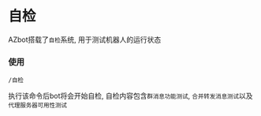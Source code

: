 # 自检
AZbot搭载了`自检`系统, 用于测试机器人的运行状态

### 使用
```shell
/自检
```
执行该命令后bot将会开始自检, 自检内容包含`群消息功能测试`, `合并转发消息测试`以及`代理服务器可用性测试`